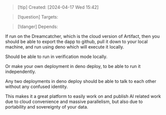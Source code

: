 
>[!tip] Created: [2024-04-17 Wed 15:42]

>[!question] Targets: 

>[!danger] Depends: 

If run on the Dreamcatcher, which is the cloud version of Artifact, then you should be able to export the dapp to github, pull it down to your local machine, and run using deno which will execute it locally.

Should be able to run in verification mode locally.

Or make your own deployment in deno deploy, to be able to run it independently.

Any two deployments in deno deploy should be able to talk to each other without any confused identity.

This makes it a great platform to easily work on and publish AI related work due to cloud convenience and massive parallelism, but also due to portability and sovereignty of your data.